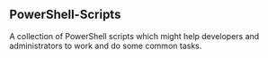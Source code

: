 ## PowerShell-Scripts
A collection of PowerShell scripts which might help developers and administrators to work and do some common tasks.
